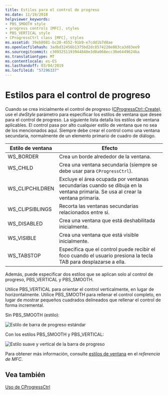 ```yaml
---
title: Estilos para el control de progreso
ms.date: 11/19/2018
helpviewer_keywords:
- PBS_SMOOTH style
- progress controls [MFC], styles
- PBS_VERTICAL style
- CProgressCtrl class [MFC], styles
ms.assetid: 39eb8081-bc20-4552-91b9-e7cdd1b7d8ae
ms.openlocfilehash: 3adbd32456b1375bd2dc8574220e083ca3d83ee9
ms.sourcegitcommit: c3093251193944840e3d0a068ecc30e6449624ba
ms.translationtype: MT
ms.contentlocale: es-ES
ms.lasthandoff: 03/04/2019
ms.locfileid: "57296337"
---
```

# <a name="styles-for-the-progress-control"></a>Estilos para el control de progreso

Cuando se crea inicialmente el control de progreso ([CProgressCtrl::Create](../mfc/reference/cprogressctrl-class.md#create)), use el *dwStyle* parámetro para especificar los estilos de ventana que desee para el control de progreso. La siguiente lista detalla los estilos de ventana aplicables. El control pasa por alto cualquier estilo de ventana que no sea de los mencionados aquí. Siempre debe crear el control como una ventana secundaria, normalmente de un elemento primario de cuadro de diálogo.

|Estilo de ventana|Efecto|
|------------------|------------|
|WS_BORDER|Crea un borde alrededor de la ventana.|
|WS_CHILD|Crea una ventana secundaria (siempre se debe usar para `CProgressCtrl`).|
|WS_CLIPCHILDREN|Excluye el área ocupada por ventanas secundarias cuando se dibuja en la ventana primaria. Se usa al crear la ventana primaria.|
|WS_CLIPSIBLINGS|Recorta las ventanas secundarias relacionados entre sí.|
|WS_DISABLED|Crea una ventana que está deshabilitada inicialmente.|
|WS_VISIBLE|Crea una ventana que está visible inicialmente.|
|WS_TABSTOP|Especifica que el control puede recibir el foco cuando el usuario presiona la tecla TAB para desplazarse a ella.|

Además, puede especificar dos estilos que se aplican solo al control de progreso, PBS_VERTICAL y PBS_SMOOTH.

Utilice PBS_VERTICAL para orientar el control verticalmente, en lugar de horizontalmente. Utilice PBS_SMOOTH para rellenar el control completo, en lugar de mostrar pequeños cuadrados delineados que rellenar el control de forma incremental.

Sin PBS_SMOOTH (estilo):

![Estilo de barra de progreso estándar](../mfc/media/vc4ruw1.gif "estilo de barra de progreso estándar")

Con los estilos PBS_SMOOTH y PBS_VERTICAL:

![Estilo suave y vertical de la barra de progreso](../mfc/media/vc4ruw2.gif "estilo suave y vertical de la barra de progreso")

Para obtener más información, consulte [estilos de ventana](../mfc/reference/styles-used-by-mfc.md#frame-window-styles-mfc) en el *referencia de MFC*.

## <a name="see-also"></a>Vea también

[Uso de CProgressCtrl](../mfc/using-cprogressctrl.md)
